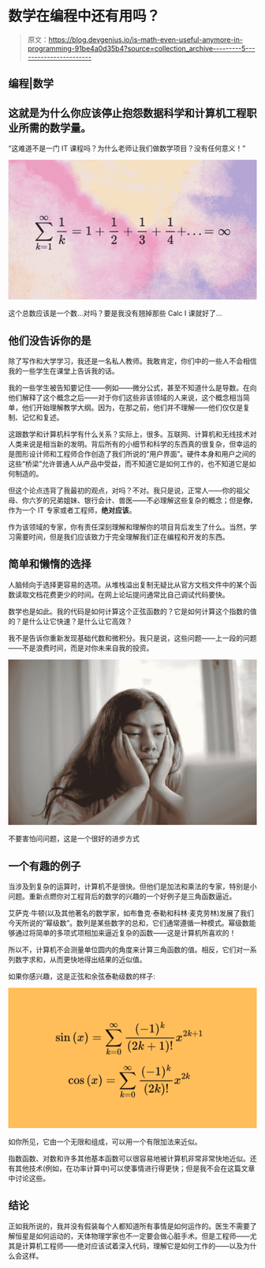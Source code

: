 # 数学在编程中还有用吗？

> 原文：<https://blog.devgenius.io/is-math-even-useful-anymore-in-programming-91be4a0d35b4?source=collection_archive---------5----------------------->

## 编程|数学

## 这就是为什么你应该停止抱怨数据科学和计算机工程职业所需的数学量。

“这难道不是一门 IT 课程吗？为什么老师让我们做数学项目？没有任何意义！”

![](img/e07ed3a323bc5742e55c80e7931a6e27.png)

这个总数应该是一个数…对吗？要是我没有翘掉那些 Calc I 课就好了…

## 他们没告诉你的是

除了写作和大学学习，我还是一名私人教师。我敢肯定，你们中的一些人不会相信我的一些学生在课堂上告诉我的话。

我的一些学生被告知要记住——例如——微分公式，甚至不知道什么是导数。在向他们解释了这个概念之后——对于你们这些非该领域的人来说，这个概念相当简单，他们开始理解教学大纲。因为，在那之前，他们并不理解——他们仅仅是复制、记忆和复述。

这跟数学和计算机科学有什么关系？实际上，很多。互联网、计算机和无线技术对人类来说是相当新的发明。背后所有的小细节和科学的东西真的很复杂，但幸运的是图形设计师和工程师合作创造了我们所说的“用户界面”。硬件本身和用户之间的这些“桥梁”允许普通人从产品中受益，而不知道它是如何工作的，也不知道它是如何制造的。

但这个论点违背了我最初的观点，对吗？不对。我只是说，正常人——你的祖父母、你六岁的兄弟姐妹、银行会计、兽医——不必理解这些复杂的概念；但是**你**，作为一个 IT 专家或者工程师，**绝对应该**。

作为该领域的专家，你有责任深刻理解和理解你的项目背后发生了什么。当然，学习需要时间，但是我们应该致力于完全理解我们正在编程和开发的东西。

## 简单和懒惰的选择

人脑倾向于选择更容易的选项。从堆栈溢出复制无疑比从官方文档文件中的某个函数读取文档花费更少的时间。在网上论坛提问通常比自己调试代码要快。

数学也是如此。我的代码是如何计算这个正弦函数的？它是如何计算这个指数的值的？是什么让它快速？是什么让它高效？

我不是告诉你重新发现基础代数和微积分。我只是说，这些问题——上一段的问题——不是浪费时间，而是对你未来自我的投资。

![](img/3997cb3254b4135b8a1f21d23364f74f.png)

不要害怕问问题，这是一个很好的进步方式

## 一个有趣的例子

当涉及到复杂的运算时，计算机不是很快。但他们是加法和乘法的专家，特别是小问题。重新点燃你对工程背后的数学的兴趣的一个好例子是三角函数逼近。

艾萨克·牛顿(以及其他著名的数学家，如布鲁克·泰勒和科林·麦克劳林)发展了我们今天所说的“幂级数”。数列是某些数字的总和，它们通常遵循一种模式。幂级数能够通过将简单的多项式项相加来逼近复杂的函数——这是计算机所喜欢的！

所以不，计算机不会测量单位圆内的角度来计算三角函数的值。相反，它们对一系列数字求和，从而更快地得出结果的近似值。

如果你感兴趣，这是正弦和余弦泰勒级数的样子:

![](img/76a53f04749ad11bf5246b1e4dfc2410.png)

如你所见，它由一个无限和组成，可以用一个有限加法来近似。

指数函数、对数和许多其他基本函数可以很容易地被计算机非常非常快地近似。还有其他技术(例如，在功率计算中)可以使事情进行得更快；但是我不会在这篇文章中讨论这些。

## 结论

正如我所说的，我并没有假装每个人都知道所有事情是如何运作的。医生不需要了解恒星是如何运动的，天体物理学家也不一定要会做心脏手术。但是工程师——尤其是计算机工程师——绝对应该试着深入代码，理解它是如何工作的——以及为什么会这样。